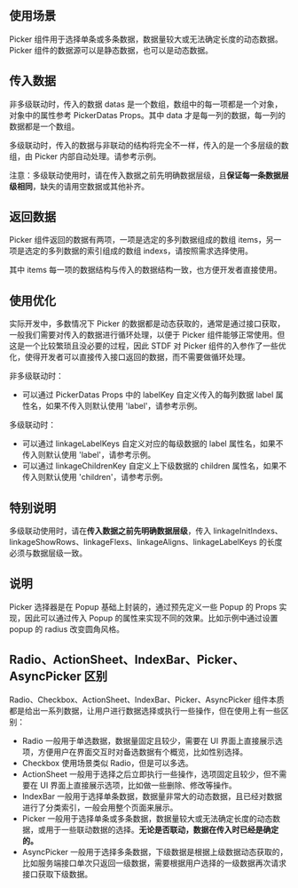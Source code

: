 ## 使用场景

Picker 组件用于选择单条或多条数据，数据量较大或无法确定长度的动态数据。Picker 组件的数据源可以是静态数据，也可以是动态数据。

## 传入数据

非多级联动时，传入的数据 datas 是一个数组，数组中的每一项都是一个对象，对象中的属性参考 PickerDatas Props。其中 data 才是每一列的数据，每一列的数据都是一个数组。

多级联动时，传入的数据与非联动的结构将完全不一样，传入的是一个多层级的数组，由 Picker 内部自动处理。请参考示例。

注意：多级联动使用时，请在传入数据之前先明确数据层级，且**保证每一条数据层级相同**，缺失的请用空数据或其他补齐。

## 返回数据

Picker 组件返回的数据有两项，一项是选定的多列数据组成的数组 items，另一项是选定的多列数据的索引组成的数组 indexs，请按照需求选择使用。

其中 items 每一项的数据结构与传入的数据结构一致，也方便开发者直接使用。

## 使用优化

实际开发中，多数情况下 Picker 的数据都是动态获取的，通常是通过接口获取，一般我们需要对传入的数据进行循环处理，以便于 Picker 组件能够正常使用。但这是一个比较繁琐且没必要的过程，因此 STDF 对 Picker 组件的入参作了一些优化，使得开发者可以直接传入接口返回的数据，而不需要做循环处理。

非多级联动时：

- 可以通过 PickerDatas Props 中的 labelKey 自定义传入的每列数据 label 属性名，如果不传入则默认使用 'label'，请参考示例。

多级联动时：

- 可以通过 linkageLabelKeys 自定义对应的每级数据的 label 属性名，如果不传入则默认使用 'label'，请参考示例。
- 可以通过 linkageChildrenKey 自定义上下级数据的 children 属性名，如果不传入则默认使用 'children'，请参考示例。

## 特别说明

多级联动使用时，请在**传入数据之前先明确数据层级**，传入 linkageInitIndexs、linkageShowRows、linkageFlexs、linkageAligns、linkageLabelKeys 的长度必须与数据层级一致。

## 说明

Picker 选择器是在 Popup 基础上封装的，通过预先定义一些 Popup 的 Props 实现，因此可以通过传入 Popup 的属性来实现不同的效果。比如示例中通过设置 popup 的 radius 改变圆角风格。

## Radio、ActionSheet、IndexBar、Picker、AsyncPicker 区别

Radio、Checkbox、ActionSheet、IndexBar、Picker、AsyncPicker 组件本质都是给出一系列数据，让用户进行数据选择或执行一些操作，但在使用上有一些区别：

- Radio 一般用于单选数据，数据量固定且较少，需要在 UI 界面上直接展示选项，方便用户在界面交互时对备选数据有个概览，比如性别选择。
- Checkbox 使用场景类似 Radio，但是可以多选。
- ActionSheet 一般用于选择之后立即执行一些操作，选项固定且较少，但不需要在 UI 界面上直接展示选项，比如做一些删除、修改等操作。
- IndexBar 一般用于选择单条数据，数据量非常大的动态数据，且已经对数据进行了分类索引，一般会用整个页面来展示。
- Picker 一般用于选择单条或多条数据，数据量较大或无法确定长度的动态数据，或用于一些联动数据的选择。**无论是否联动，数据在传入时已经是确定的。**
- AsyncPicker 一般用于选择多条数据，下级数据是根据上级数据动态获取的，比如服务端接口单次只返回一级数据，需要根据用户选择的一级数据再次请求接口获取下级数据。
